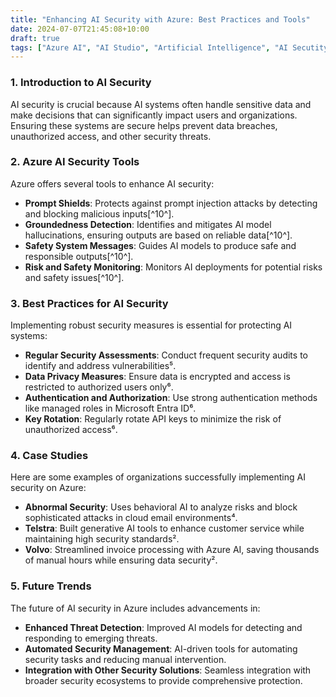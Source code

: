 ```yaml
---
title: "Enhancing AI Security with Azure: Best Practices and Tools"
date: 2024-07-07T21:45:08+10:00
draft: true 
tags: ["Azure AI", "AI Studio", "Artificial Intelligence", "AI Secutity", "Security"]
---
```


### 1. Introduction to AI Security
AI security is crucial because AI systems often handle sensitive data and make decisions that can significantly impact users and organizations. Ensuring these systems are secure helps prevent data breaches, unauthorized access, and other security threats.

### 2. Azure AI Security Tools
Azure offers several tools to enhance AI security:
- **Prompt Shields**: Protects against prompt injection attacks by detecting and blocking malicious inputs[^10^].
- **Groundedness Detection**: Identifies and mitigates AI model hallucinations, ensuring outputs are based on reliable data[^10^].
- **Safety System Messages**: Guides AI models to produce safe and responsible outputs[^10^].
- **Risk and Safety Monitoring**: Monitors AI deployments for potential risks and safety issues[^10^].

### 3. Best Practices for AI Security
Implementing robust security measures is essential for protecting AI systems:
- **Regular Security Assessments**: Conduct frequent security audits to identify and address vulnerabilities⁵.
- **Data Privacy Measures**: Ensure data is encrypted and access is restricted to authorized users only⁶.
- **Authentication and Authorization**: Use strong authentication methods like managed roles in Microsoft Entra ID⁶.
- **Key Rotation**: Regularly rotate API keys to minimize the risk of unauthorized access⁶.

### 4. Case Studies
Here are some examples of organizations successfully implementing AI security on Azure:
- **Abnormal Security**: Uses behavioral AI to analyze risks and block sophisticated attacks in cloud email environments⁴.
- **Telstra**: Built generative AI tools to enhance customer service while maintaining high security standards².
- **Volvo**: Streamlined invoice processing with Azure AI, saving thousands of manual hours while ensuring data security².

### 5. Future Trends
The future of AI security in Azure includes advancements in:
- **Enhanced Threat Detection**: Improved AI models for detecting and responding to emerging threats.
- **Automated Security Management**: AI-driven tools for automating security tasks and reducing manual intervention.
- **Integration with Other Security Solutions**: Seamless integration with broader security ecosystems to provide comprehensive protection.
